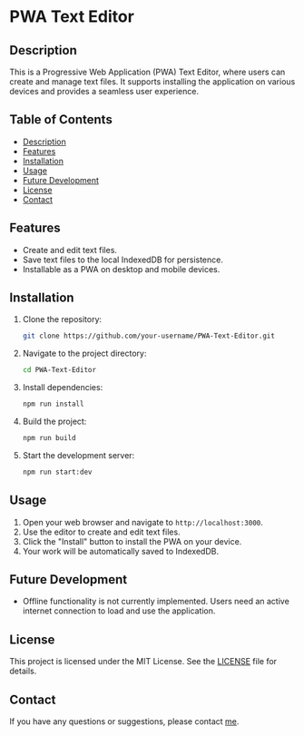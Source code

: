 # PWA Text Editor

## Description

This is a Progressive Web Application (PWA) Text Editor, where users can create and manage text files. It supports installing the application on various devices and provides a seamless user experience.

## Table of Contents

- [Description](#description)
- [Features](#features)
- [Installation](#installation)
- [Usage](#usage)
- [Future Development](#future-development)
- [License](#license)
- [Contact](#contact)

## Features

- Create and edit text files.
- Save text files to the local IndexedDB for persistence.
- Installable as a PWA on desktop and mobile devices.

## Installation

1. Clone the repository:

   ```sh
   git clone https://github.com/your-username/PWA-Text-Editor.git
   ```

2. Navigate to the project directory:

   ```sh
   cd PWA-Text-Editor
   ```

3. Install dependencies:

   ```sh
   npm run install
   ```

4. Build the project:

   ```sh
   npm run build
   ```

5. Start the development server:

   ```sh
   npm run start:dev
   ```

## Usage

1. Open your web browser and navigate to `http://localhost:3000`.
2. Use the editor to create and edit text files.
3. Click the "Install" button to install the PWA on your device.
4. Your work will be automatically saved to IndexedDB.

## Future Development

- Offline functionality is not currently implemented. Users need an active internet connection to load and use the application.

## License

This project is licensed under the MIT License. See the [LICENSE](LICENSE) file for details.

## Contact

If you have any questions or suggestions, please contact [me](garibay_r18@yahoo.com).
